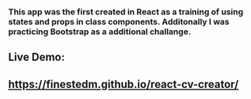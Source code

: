 ### This app was the first created in React as a training of using states and props in class components. Additonally I was practicing Bootstrap as a additional challange.

## Live Demo:
## https://finestedm.github.io/react-cv-creator/
